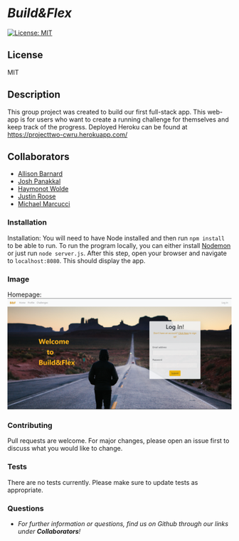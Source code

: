 
# __*Build&Flex*__
[![License: MIT](https://img.shields.io/badge/License-MIT-yellow.svg)](https://opensource.org/licenses/MIT)
## __License__
MIT

## __Description__
This group project was created to build our first full-stack app.  This web-app is for users who want to create a running challenge for themselves and keep track of the progress.  Deployed Heroku can be found at https://projecttwo-cwru.herokuapp.com/

## __Collaborators__
* [Allison Barnard](https://github.com/allisonbarnard07)
* [Josh Panakkal](https://github.com/jpanakkal22)
* [Haymonot Wolde](https://github.com/haymanotyealemu)
* [Justin Roose](https://github.com/jdouglasr)
* [Michael Marcucci](https://github.com/kitetsu3)


### __Installation__
Installation:  You will need to have Node installed and then run ```npm install``` to be able to run.  To run the program locally, you can either install [Nodemon](https://nodemon.io/) or just run ```node server.js```.  After this step, open your browser and navigate to ```localhost:8080```.  This should display the app.

### __Image__
Homepage:
![image of homepage](/public/assets/img/B&F-home.png)

### __Contributing__
Pull requests are welcome. For major changes, please open an issue first to discuss what you would like to change.

### __Tests__
There are no tests currently.  Please make sure to update tests as appropriate.

### __Questions__
- _For further information or questions, find us on Github through our links under 
**Collaborators**!_